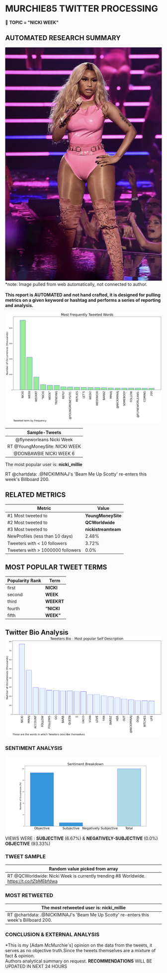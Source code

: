 # MURCHIE85 TWITTER PROCESSING 
&#x1F34E; **TOPIC = "NICKI WEEK"**

## AUTOMATED RESEARCH SUMMARY

![image](assets/2022-06-27hashtagImage.png)*note: Image pulled from web automatically, not connected to author.
<br></br>
<b> This report is AUTOMATED and not hand crafted, it is designed for pulling metrics on a given keyword or hashtag and performs a series of reporting and analysis.</b>



![image](assets/2022-06-27TWEETS.png)



|                **Sample-Tweets**        |
| :-------------: |
| @flyneworleans Nicki Week |
| RT @YoungMoneySite: NICKI WEEK |
| @DONBAWBIE NICKI WEEK 6 |

The most popular user is: **nicki_millie**
<div class="alert alert-block alert-danger"> RT @chartdata: .@NICKIMINAJ's 'Beam Me Up Scotty' re-enters this week's Billboard 200.</div>

## RELATED METRICS<br>
| Metric | Value |
| ------------- | ------------- |
| #1 Most tweeted to  | **YoungMoneySite** |
| #2 Most tweeted to  | **QCWorldwide** |
| #3 Most tweeted to  | **nickistreamteam** |
| NewProfiles (less than 10 days) | 2.48%  |
| Tweeters with < 10 followers  | 3.72%|
| Tweeters with > 1000000 followers  | 0.0%  |



## MOST POPULAR TWEET TERMS 


| Popularity Rank  | Term |
| ------------- | ------------- |
| first  | **NICKI**  |
| second  | **WEEK**  |
| third  | **WEEKRT** |
| fourth  | **“NICKI**  |
| fifth  | **WEEK”**  |


## Twitter Bio Analysis![image](assets/2022-06-27BIO.png)
### SENTIMENT ANALYSIS
![image](assets/2022-06-27sentiment.png)
VIEWS WERE : **SUBJECTIVE**  (6.67%) & **NEGATIVELY-SUBJECTIVE** (0.0%) **OBJECTIVE** (93.33%)

### TWEET SAMPLE 
| Random value picked from array |
| ------------- |
|RT @QCWorldwide: Nicki Week is currently trending #8 Worldwide. https://t.co/tZbMEbfdwa |

### MOST RETWEETED 

| The most retweeted user is: **nicki_millie**  |
| ------------- |
| RT @chartdata: .@NICKIMINAJ's 'Beam Me Up Scotty' re-enters this week's Billboard 200. |

### CONCLUSION & EXTERNAL ANALYSIS

*This is my [Adam McMurchie`s] opinion on the data from the tweets, it serves as no objective truth.Since the tweets themselves are a mixture of fact & opinion.<br>
Authors analytical summary on request.
**RECOMMENDATIONS** WILL BE UPDATED IN NEXT  24 HOURS <br>